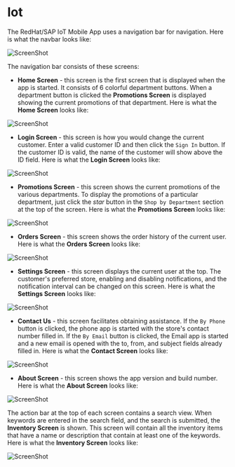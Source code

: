 # Iot
The RedHat/SAP IoT Mobile App uses a navigation bar for navigation. Here is what the navbar looks like:

![ScreenShot](https://github.com/elvisisking/Iot/blob/master/screenshots/navbar_screen.png)

The navigation bar consists of these screens:

- **Home Screen** - this screen is the first screen that is displayed when the app is started. It consists of 6 colorful
department buttons. When a department button is clicked the **Promotions Screen** is displayed showing the current
promotions of that department. Here is what the **Home Screen** looks like:

![ScreenShot](https://github.com/elvisisking/Iot/blob/master/screenshots/home_screen.png)

- **Login Screen** - this screen is how you would change the current customer. Enter a valid customer ID and then 
click the `Sign In` button. If the customer ID is valid, the name of the customer will show above the ID field.
 Here is what the **Login Screen** looks like:

![ScreenShot](https://github.com/elvisisking/Iot/blob/master/screenshots/login_screen.png)

- **Promotions Screen** - this screen shows the current promotions of the various departments. To display the
promotions of a particular department, just click the *star* button in the `Shop by Department` section at the
top of the screen. Here is what the **Promotions Screen** looks like:

![ScreenShot](https://github.com/elvisisking/Iot/blob/master/screenshots/promotions_screen.png)

- **Orders Screen** - this screen shows the order history of the current user. Here is what the **Orders Screen** looks like:

![ScreenShot](https://github.com/elvisisking/Iot/blob/master/screenshots/orders_screen.png)

- **Settings Screen** - this screen displays the current user at the top. The customer's preferred store, enabling and
disabling notifications, and the notification interval can be changed on this screen. Here is what 
the **Settings Screen** looks like:

![ScreenShot](https://github.com/elvisisking/Iot/blob/master/screenshots/settings_screen.png)

- **Contact Us** - this screen facilitates obtaining assistance. If the `By Phone` button is clicked, the phone app
is started with the store's contact number filled in. If the `By Email` button is clicked, the Email app is started 
and a new email is opened with the to, from, and subject fields already filled in. Here is what 
the **Contact Screen** looks like:

![ScreenShot](https://github.com/elvisisking/Iot/blob/master/screenshots/contact_screen.png)

- **About Screen** - this screen shows the app version and build number. Here is what the **About Screen** looks like:

![ScreenShot](https://github.com/elvisisking/Iot/blob/master/screenshots/about_screen.png)

The action bar at the top of each screen contains a search view. When keywords are entered in the search field, and the
search is submitted, the **Inventory Screen** is shown. This screen will contain all the inventory items that have a name
or description that contain at least one of the keywords. Here is what the **Inventory Screen** looks like:

![ScreenShot](https://github.com/elvisisking/Iot/blob/master/screenshots/inventory_screen.png)
